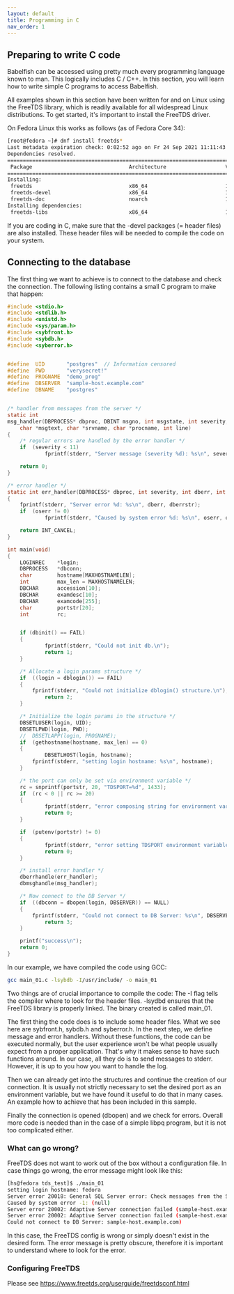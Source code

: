 ```yaml
---
layout: default
title: Programming in C 
nav_order: 1
---
```


## Preparing to write C code 

Babelfish can be accessed using pretty much every programming language known to
man. This logically includes C / C++. In this section, you will learn how to
write simple C programs to access Babelfish.

All examples shown in this section have been written for and on Linux using the
FreeTDS library, which is readily available for all widespread Linux
distributions. To get started, it's important to install the FreeTDS driver.

On Fedora Linux this works as follows (as of Fedora Core 34):

```bash
[root@fedora ~]# dnf install freetds*
Last metadata expiration check: 0:02:52 ago on Fr 24 Sep 2021 11:11:43 CEST.
Dependencies resolved.
====================================================================================================================================================
 Package                               Architecture                   Version                                  Repository                      Size
====================================================================================================================================================
Installing:
 freetds                               x86_64                         1.1.20-4.fc34                            fedora                         373 k
 freetds-devel                         x86_64                         1.1.20-4.fc34                            fedora                          39 k
 freetds-doc                           noarch                         1.1.20-4.fc34                            fedora                         1.0 M
Installing dependencies:
 freetds-libs                          x86_64                         1.1.20-4.fc34                            fedora                         423 k
```

If you are coding in C, make sure that the -devel packages (= header files) are
also installed. These header files will be needed to compile the code on your
system. 


## Connecting to the database

The first thing we want to achieve is to connect to the database and check the
connection. The following listing contains a small C program to make that
happen:

```c
#include <stdio.h>
#include <stdlib.h>
#include <unistd.h>
#include <sys/param.h>
#include <sybfront.h>
#include <sybdb.h>
#include <syberror.h>


#define  UID       "postgres"  // Information censored
#define  PWD       "verysecret!"
#define  PROGNAME  "demo_prog"
#define  DBSERVER  "sample-host.example.com"
#define  DBNAME    "postgres"


/* handler from messages from the server */
static int
msg_handler(DBPROCESS* dbproc, DBINT msgno, int msgstate, int severity, 
	char *msgtext, char *srvname, char *procname, int line)
{
	/* regular errors are handled by the error handler */
	if 	(severity < 11)
        	fprintf(stderr, "Server message (severity %d): %s\n", severity, msgtext);

	return 0;
}

/* error handler */
static int err_handler(DBPROCESS* dbproc, int severity, int dberr, int oserr, char *dberrstr, char *oserrstr)
{
	fprintf(stderr, "Server error %d: %s\n", dberr, dberrstr);
	if 	(oserr != 0)
        	fprintf(stderr, "Caused by system error %d: %s\n", oserr, oserrstr);

	return INT_CANCEL;
}

int main(void)
{
  	LOGINREC 	*login;
  	DBPROCESS 	*dbconn;
  	char 		hostname[MAXHOSTNAMELEN];
  	int 		max_len = MAXHOSTNAMELEN;
  	DBCHAR 		accession[10];
  	DBCHAR 		examdesc[10];
  	DBCHAR 		examcode[255];
	char 		portstr[20];
	int 		rc;


  	if (dbinit() == FAIL) 
	{
    		fprintf(stderr, "Could not init db.\n");
    		return 1;
  	}

  	/* Allocate a login params structure */	
	if 	((login = dblogin()) == FAIL) 
	{
		fprintf(stderr, "Could not initialize dblogin() structure.\n");
    		return 2;
  	}

	/* Initialize the login params in the structure */
	DBSETLUSER(login, UID);
	DBSETLPWD(login, PWD);
	//  DBSETLAPP(login, PROGNAME);
	if 	(gethostname(hostname, max_len) == 0)
	{
    		DBSETLHOST(login, hostname);
		fprintf(stderr, "setting login hostname: %s\n", hostname);
	}  

	/* the port can only be set via environment variable */
	rc = snprintf(portstr, 20, "TDSPORT=%d", 1433);
	if 	(rc < 0 || rc >= 20)
	{
        	fprintf(stderr, "error composing string for environment variable TDSPORT\n");
        	return 0;
	}

	if 	(putenv(portstr) != 0)
	{
        	fprintf(stderr, "error setting TDSPORT environment variable\n");
        	return 0;
	}

	/* install error handler */
	dberrhandle(err_handler);
	dbmsghandle(msg_handler);

	/* Now connect to the DB Server */
	if 	((dbconn = dbopen(login, DBSERVER)) == NULL) 
	{
		fprintf(stderr, "Could not connect to DB Server: %s\n", DBSERVER);
    		return 3;
	}

	printf("success\n");
	return 0;
}
```

In our example, we have compiled the code using GCC:

```bash
gcc main_01.c -lsybdb -I/usr/include/ -o main_01
```

Two things are of crucial importance to compile the code: The -I flag tells the
compiler where to look for the header files. -lsydbd ensures that the FreeTDS
library is properly linked. The binary created is called main\_01.

The first thing the code does is to include some header files. What we see here
are sybfront.h, sybdb.h and syberror.h. In the next step, we define message and
error handlers. Without these functions, the code can be executed normally, but the
user experience won't be what people usually expect from a proper application.
That's why it makes sense to have such functions around. In our case, all they do
is to send messages to stderr. However, it is up to you how you want to handle
the log.

Then we can already get into the structures and continue the creation of our
connection. It is usually not strictly necessary to set the desired port as
an environment variable, but we have found it useful to do that in many cases. An
example how to achieve that has been included in this sample.

Finally the connection is opened (dbopen) and we check for errors. Overall more
code is needed than in the case of a simple libpq program, but it is not too
complicated either. 



### What can go wrong?

FreeTDS does not want to work out of the box without a configuration file. In
case things go wrong, the error message might look like this:


```bash
[hs@fedora tds_test]$ ./main_01 
setting login hostname: fedora
Server error 20018: General SQL Server error: Check messages from the SQL Server
Caused by system error -1: (null)
Server error 20002: Adaptive Server connection failed (sample-host.example.com)
Server error 20002: Adaptive Server connection failed (sample-host.example.com)
Could not connect to DB Server: sample-host.example.com)
```

In this case, the FreeTDS config is wrong or simply doesn't exist in the desired
form. The error message is pretty obscure, therefore it is important to
understand where to look for the error. 


### Configuring FreeTDS

Please see https://www.freetds.org/userguide/freetdsconf.html